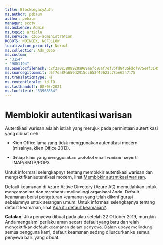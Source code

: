 ```yaml
---
title: BlockLegacyAuth
ms.author: pebaum
author: pebaum
manager: scotv
ms.audience: Admin
ms.topic: article
ms.service: o365-administration
ROBOTS: NOINDEX, NOFOLLOW
localization_priority: Normal
ms.collection: Adm_O365
ms.custom:
- "3154"
- "9001194"
ms.openlocfilehash: c2f2a0c3888920a969a6fc70af7ef7bfd8435bdcf975e0f31452b5da85e3a208
ms.sourcegitcommit: b5f7da89a650d2915dc652449623c78be6247175
ms.translationtype: MT
ms.contentlocale: id-ID
ms.lasthandoff: 08/05/2021
ms.locfileid: "53968884"
---
```

# <a name="blocking-legacy-authentication"></a>Memblokir autentikasi warisan

Autentikasi warisan adalah istilah yang merujuk pada permintaan autentikasi yang dibuat oleh:

- Klien Office lama yang tidak menggunakan autentikasi modern (misalnya, klien Office 2010).

- Setiap klien yang menggunakan protokol email warisan seperti IMAP/SMTP/POP3.

Untuk informasi selengkapnya tentang memblokir autentikasi warisan dan mengaktifkan autentikasi modern, lihat [Memblokir autentikasi warisan](https://docs.microsoft.com/azure/active-directory/conditional-access/concept-conditional-access-block-legacy-authentication).

Default keamanan di Azure Active Directory (Azure AD) memudahkan untuk mengamankan dan membantu melindungi organisasi Anda. Default keamanan berisi pengaturan keamanan yang telah dikonfigurasi sebelumnya untuk serangan umum.
Untuk informasi selengkapnya tentang default keamanan, lihat [Apa itu default keamanan?](https://docs.microsoft.com/azure/active-directory/fundamentals/concept-fundamentals-security-defaults). 

**Catatan**: Jika penyewa dibuat pada atau setelah 22 Oktober 2019, mungkin Anda mengalami perilaku aman secara default yang baru dan telah mengaktifkan default keamanan dalam penyewa.  Dalam upaya melindungi semua pengguna kami, default keamanan sedang diluncurkan ke semua penyewa baru yang dibuat.
